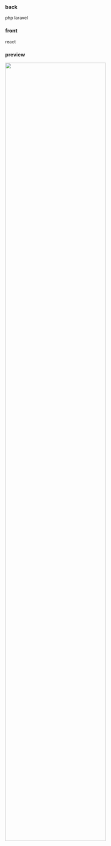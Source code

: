 ### back
php laravel <br>

### front
react <br>

### preview
<img width="80%" src="https://user-images.githubusercontent.com/47601603/152971012-062c3d39-3995-4524-9dbc-2a1aded0e858.gif"/>
